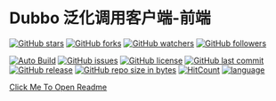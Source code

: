 # Dubbo 泛化调用客户端-前端

[![GitHub stars](https://img.shields.io/github/stars/itning/generic-service-client-web.svg?style=social&label=Stars)](https://github.com/itning/generic-service-client-web/stargazers)
[![GitHub forks](https://img.shields.io/github/forks/itning/generic-service-client-web.svg?style=social&label=Fork)](https://github.com/itning/generic-service-client-web/network/members)
[![GitHub watchers](https://img.shields.io/github/watchers/itning/generic-service-client-web.svg?style=social&label=Watch)](https://github.com/itning/generic-service-client-web/watchers)
[![GitHub followers](https://img.shields.io/github/followers/itning.svg?style=social&label=Follow)](https://github.com/itning?tab=followers)

[![Auto Build](https://github.com/itning/generic-service-client-web/actions/workflows/main.yml/badge.svg)](https://github.com/itning/generic-service-client-web/actions/workflows/main.yml)
[![GitHub issues](https://img.shields.io/github/issues/itning/generic-service-client-web.svg)](https://github.com/itning/generic-service-client-web/issues)
[![GitHub license](https://img.shields.io/github/license/itning/generic-service-client-web.svg)](https://github.com/itning/generic-service-client-web/blob/master/LICENSE)
[![GitHub last commit](https://img.shields.io/github/last-commit/itning/generic-service-client-web.svg)](https://github.com/itning/generic-service-client-web/commits)
[![GitHub release](https://img.shields.io/github/release/itning/generic-service-client-web.svg)](https://github.com/itning/generic-service-client-web/releases)
[![GitHub repo size in bytes](https://img.shields.io/github/repo-size/itning/generic-service-client-web.svg)](https://github.com/itning/generic-service-client-web)
[![HitCount](http://hits.dwyl.com/itning/generic-service-client-web.svg)](http://hits.dwyl.com/itning/generic-service-client-web)
[![language](https://img.shields.io/badge/language-Angular-green.svg)](https://github.com/itning/generic-service-client-web)

[Click Me To Open Readme](https://github.com/itning/generic-service-client)
